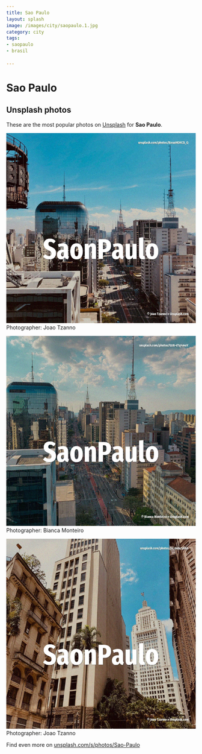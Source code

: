 ```yaml
---
title: Sao Paulo
layout: splash
image: /images/city/saopaulo.1.jpg
category: city
tags:
- saopaulo
- brasil

---
```

# Sao Paulo



 
## Unsplash photos
These are the most popular photos on [Unsplash](https://unsplash.com) for **Sao Paulo**.
 
![Sao Paulo](/images/city/saopaulo.1.jpg)
Photographer:  Joao Tzanno
 
![Sao Paulo](/images/city/saopaulo.2.jpg)
Photographer:  Bianca Monteiro
 
![Sao Paulo](/images/city/saopaulo.3.jpg)
Photographer:  Joao Tzanno
 
Find even more on [unsplash.com/s/photos/Sao-Paulo](https://unsplash.com/s/photos/Sao-Paulo)
 
